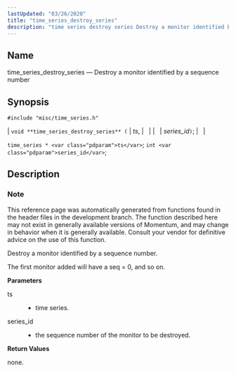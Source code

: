 ```yaml
---
lastUpdated: "03/26/2020"
title: "time_series_destroy_series"
description: "time series destroy series Destroy a monitor identified by a sequence number void time series destroy series ts series id time series ts int series id This reference page was automatically generated from functions found in the header files in the development branch The function described here may not exist..."
---
```


<a name="apis.time_series_destroy_series"></a> 
## Name

time_series_destroy_series — Destroy a monitor identified by a sequence number

## Synopsis

`#include "misc/time_series.h"`

| `void **time_series_destroy_series** (` | <var class="pdparam">ts</var>, |   |
|   | <var class="pdparam">series_id</var>`)`; |   |

`time_series * <var class="pdparam">ts</var>`;
`int <var class="pdparam">series_id</var>`;<a name="idp63672000"></a> 
## Description

### Note

This reference page was automatically generated from functions found in the header files in the development branch. The function described here may not exist in generally available versions of Momentum, and may change in behavior when it is generally available. Consult your vendor for definitive advice on the use of this function.

Destroy a monitor identified by a sequence number.

The first monitor added will have a seq = 0, and so on.

**<a name="idp63675376"></a> Parameters**

<dl class="variablelist">

<dt>ts</dt>

<dd>

- time series.

</dd>

<dt>series_id</dt>

<dd>

- the sequence number of the monitor to be destroyed.

</dd>

</dl>

**<a name="idp63680240"></a> Return Values**

none.